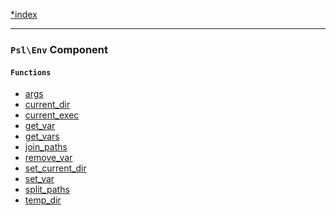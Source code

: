 <!--
    This markdown file was generated using `docs/documenter.php`.

    Any edits to it will likely be lost.
-->

[*index](./../README.md)

---

### `Psl\Env` Component

#### `Functions`

- [args](./../../src/Psl/Env/args.php#L12)
- [current_dir](./../../src/Psl/Env/current_dir.php#L20)
- [current_exec](./../../src/Psl/Env/current_exec.php#L12)
- [get_var](./../../src/Psl/Env/get_var.php#L21)
- [get_vars](./../../src/Psl/Env/get_vars.php#L14)
- [join_paths](./../../src/Psl/Env/join_paths.php#L20)
- [remove_var](./../../src/Psl/Env/remove_var.php#L19)
- [set_current_dir](./../../src/Psl/Env/set_current_dir.php#L16)
- [set_var](./../../src/Psl/Env/set_var.php#L20)
- [split_paths](./../../src/Psl/Env/split_paths.php#L18)
- [temp_dir](./../../src/Psl/Env/temp_dir.php#L21)


